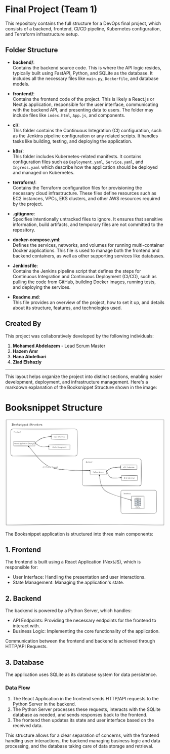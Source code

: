 # Final Project (Team 1)

This repository contains the full structure for a DevOps final project, which consists of a backend, frontend, CI/CD pipeline, Kubernetes configuration, and Terraform infrastructure setup.

## Folder Structure

- **backend/**:  
  Contains the backend source code. This is where the API logic resides, typically built using FastAPI, Python, and SQLite as the database. It includes all the necessary files like `main.py`, `Dockerfile`, and database models.

- **frontend/**:  
  Contains the frontend code of the project. This is likely a React.js or Next.js application, responsible for the user interface, communicating with the backend API, and presenting data to users. The folder may include files like `index.html`, `App.js`, and components.

- **ci/**:  
  This folder contains the Continuous Integration (CI) configuration, such as the Jenkins pipeline configuration or any related scripts. It handles tasks like building, testing, and deploying the application.

- **k8s/**:  
  This folder includes Kubernetes-related manifests. It contains configuration files such as `Deployment.yaml`, `Service.yaml`, and `Ingress.yaml` which describe how the application should be deployed and managed on Kubernetes.

- **terraform/**:  
  Contains the Terraform configuration files for provisioning the necessary cloud infrastructure. These files define resources such as EC2 instances, VPCs, EKS clusters, and other AWS resources required by the project.

- **.gitignore**:  
  Specifies intentionally untracked files to ignore. It ensures that sensitive information, build artifacts, and temporary files are not committed to the repository.

- **docker-compose.yml**:  
  Defines the services, networks, and volumes for running multi-container Docker applications. This file is used to manage both the frontend and backend containers, as well as other supporting services like databases.

- **Jenkinsfile**:  
  Contains the Jenkins pipeline script that defines the steps for Continuous Integration and Continuous Deployment (CI/CD), such as pulling the code from GitHub, building Docker images, running tests, and deploying the services.

- **Readme.md**:  
  This file provides an overview of the project, how to set it up, and details about its structure, features, and technologies used.

## Created By

This project was collaboratively developed by the following individuals:

1. **Mohamed Abdelazem** - Lead Scrum Master
2. **Hazem Amr**
3. **Hana Abdelbari**
4. **Ziad Elshazly**

---

This layout helps organize the project into distinct sections, enabling easier development, deployment, and infrastructure management.
Here's a markdown explanation of the Booksnippet Structure shown in the image:

# Booksnippet Structure

![Project Structure](./docs/FinalProject.png)

The Booksnippet application is structured into three main components:

## 1. Frontend

The frontend is built using a React Application (NextJS), which is responsible for:

- User Interface: Handling the presentation and user interactions.
- State Management: Managing the application's state.

## 2. Backend

The backend is powered by a Python Server, which handles:

- API Endpoints: Providing the necessary endpoints for the frontend to interact with.
- Business Logic: Implementing the core functionality of the application.

Communication between the frontend and backend is achieved through HTTP/API Requests.

## 3. Database

The application uses SQLite as its database system for data persistence.

### Data Flow

1. The React Application in the frontend sends HTTP/API requests to the Python Server in the backend.
2. The Python Server processes these requests, interacts with the SQLite database as needed, and sends responses back to the frontend.
3. The frontend then updates its state and user interface based on the received data.

This structure allows for a clear separation of concerns, with the frontend handling user interactions, the backend managing business logic and data processing, and the database taking care of data storage and retrieval.
